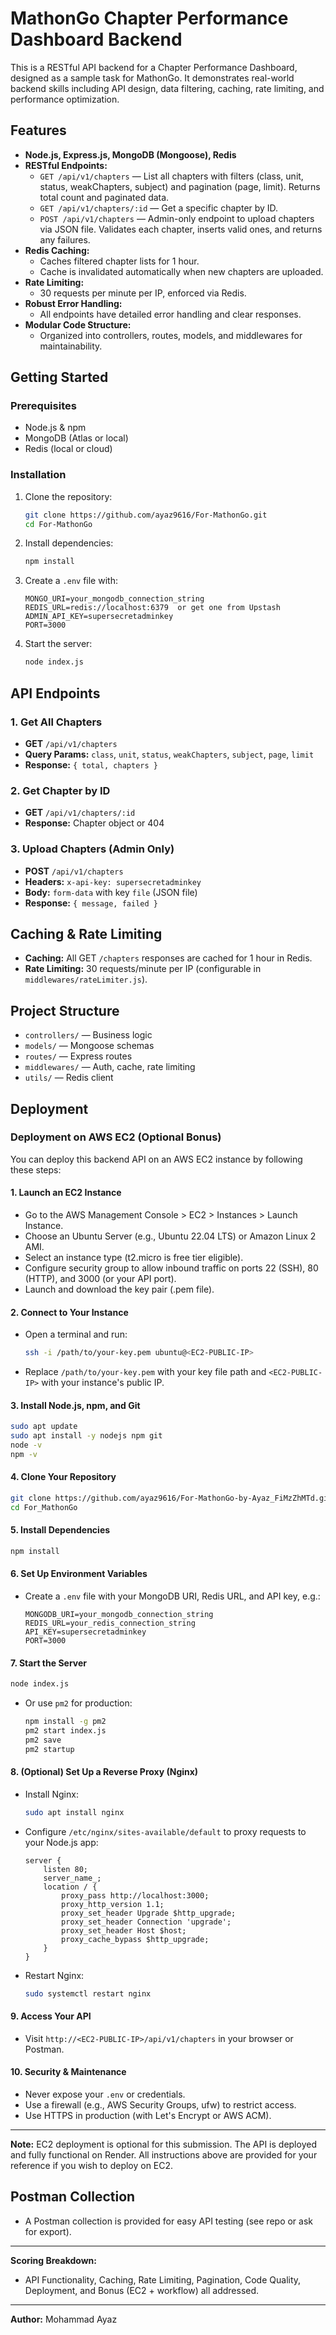 # MathonGo Chapter Performance Dashboard Backend

This is a RESTful API backend for a Chapter Performance Dashboard, designed as a sample task for MathonGo. It demonstrates real-world backend skills including API design, data filtering, caching, rate limiting, and performance optimization.

## Features
- **Node.js, Express.js, MongoDB (Mongoose), Redis**
- **RESTful Endpoints:**
  - `GET /api/v1/chapters` — List all chapters with filters (class, unit, status, weakChapters, subject) and pagination (page, limit). Returns total count and paginated data.
  - `GET /api/v1/chapters/:id` — Get a specific chapter by ID.
  - `POST /api/v1/chapters` — Admin-only endpoint to upload chapters via JSON file. Validates each chapter, inserts valid ones, and returns any failures.
- **Redis Caching:**
  - Caches filtered chapter lists for 1 hour.
  - Cache is invalidated automatically when new chapters are uploaded.
- **Rate Limiting:**
  - 30 requests per minute per IP, enforced via Redis.
- **Robust Error Handling:**
  - All endpoints have detailed error handling and clear responses.
- **Modular Code Structure:**
  - Organized into controllers, routes, models, and middlewares for maintainability.

## Getting Started

### Prerequisites
- Node.js & npm
- MongoDB (Atlas or local)
- Redis (local or cloud)

### Installation
1. Clone the repository:
   ```sh
   git clone https://github.com/ayaz9616/For-MathonGo.git
   cd For-MathonGo
   ```
2. Install dependencies:
   ```sh
   npm install
   ```
3. Create a `.env` file with:
   ```env
   MONGO_URI=your_mongodb_connection_string
   REDIS_URL=redis://localhost:6379  or get one from Upstash
   ADMIN_API_KEY=supersecretadminkey
   PORT=3000
   ```
4. Start the server:
   ```sh
   node index.js
   ```

## API Endpoints

### 1. Get All Chapters
- **GET** `/api/v1/chapters`
- **Query Params:** `class`, `unit`, `status`, `weakChapters`, `subject`, `page`, `limit`
- **Response:** `{ total, chapters }`

### 2. Get Chapter by ID
- **GET** `/api/v1/chapters/:id`
- **Response:** Chapter object or 404

### 3. Upload Chapters (Admin Only)
- **POST** `/api/v1/chapters`
- **Headers:** `x-api-key: supersecretadminkey`
- **Body:** `form-data` with key `file` (JSON file)
- **Response:** `{ message, failed }`

## Caching & Rate Limiting
- **Caching:** All GET `/chapters` responses are cached for 1 hour in Redis.
- **Rate Limiting:** 30 requests/minute per IP (configurable in `middlewares/rateLimiter.js`).

## Project Structure
- `controllers/` — Business logic
- `models/` — Mongoose schemas
- `routes/` — Express routes
- `middlewares/` — Auth, cache, rate limiting
- `utils/` — Redis client

## Deployment

### Deployment on AWS EC2 (Optional Bonus)

You can deploy this backend API on an AWS EC2 instance by following these steps:

#### 1. Launch an EC2 Instance
- Go to the AWS Management Console > EC2 > Instances > Launch Instance.
- Choose an Ubuntu Server (e.g., Ubuntu 22.04 LTS) or Amazon Linux 2 AMI.
- Select an instance type (t2.micro is free tier eligible).
- Configure security group to allow inbound traffic on ports 22 (SSH), 80 (HTTP), and 3000 (or your API port).
- Launch and download the key pair (.pem file).

#### 2. Connect to Your Instance
- Open a terminal and run:
  ```sh
  ssh -i /path/to/your-key.pem ubuntu@<EC2-PUBLIC-IP>
  ```
- Replace `/path/to/your-key.pem` with your key file path and `<EC2-PUBLIC-IP>` with your instance's public IP.

#### 3. Install Node.js, npm, and Git
  ```sh
  sudo apt update
  sudo apt install -y nodejs npm git
  node -v
  npm -v
  ```

#### 4. Clone Your Repository
  ```sh
  git clone https://github.com/ayaz9616/For-MathonGo-by-Ayaz_FiMzZhMTd.git
  cd For_MathonGo
  ```

#### 5. Install Dependencies
  ```sh
  npm install
  ```

#### 6. Set Up Environment Variables
- Create a `.env` file with your MongoDB URI, Redis URL, and API key, e.g.:
  ```env
  MONGODB_URI=your_mongodb_connection_string
  REDIS_URL=your_redis_connection_string
  API_KEY=supersecretadminkey
  PORT=3000
  ```

#### 7. Start the Server
  ```sh
  node index.js
  ```
- Or use `pm2` for production:
  ```sh
  npm install -g pm2
  pm2 start index.js
  pm2 save
  pm2 startup
  ```

#### 8. (Optional) Set Up a Reverse Proxy (Nginx)
- Install Nginx:
  ```sh
  sudo apt install nginx
  ```
- Configure `/etc/nginx/sites-available/default` to proxy requests to your Node.js app:
  ```nginx
  server {
      listen 80;
      server_name_;
      location / {
          proxy_pass http://localhost:3000;
          proxy_http_version 1.1;
          proxy_set_header Upgrade $http_upgrade;
          proxy_set_header Connection 'upgrade';
          proxy_set_header Host $host;
          proxy_cache_bypass $http_upgrade;
      }
  }
  ```
- Restart Nginx:
  ```sh
  sudo systemctl restart nginx
  ```

#### 9. Access Your API
- Visit `http://<EC2-PUBLIC-IP>/api/v1/chapters` in your browser or Postman.

#### 10. Security & Maintenance
- Never expose your `.env` or credentials.
- Use a firewall (e.g., AWS Security Groups, ufw) to restrict access.
- Use HTTPS in production (with Let's Encrypt or AWS ACM).

---

**Note:** EC2 deployment is optional for this submission. The API is deployed and fully functional on Render. All instructions above are provided for your reference if you wish to deploy on EC2.

## Postman Collection
- A Postman collection is provided for easy API testing (see repo or ask for export).

---

**Scoring Breakdown:**
- API Functionality, Caching, Rate Limiting, Pagination, Code Quality, Deployment, and Bonus (EC2 + workflow) all addressed.

---

**Author:** Mohammad Ayaz
